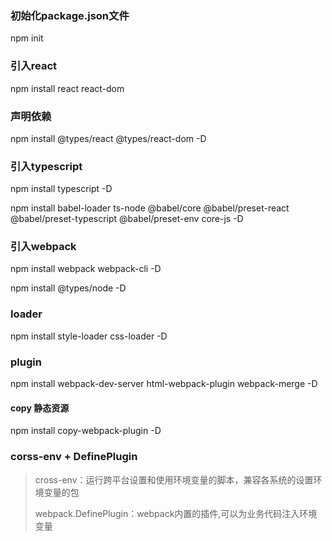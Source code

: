 ### 初始化package.json文件
npm init  

### 引入react
npm install react react-dom
### 声明依赖
npm install @types/react @types/react-dom -D

### 引入typescript
npm install typescript -D

npm install babel-loader ts-node @babel/core @babel/preset-react @babel/preset-typescript @babel/preset-env core-js -D

### 引入webpack
npm install webpack webpack-cli -D

npm install @types/node -D

### loader
npm install style-loader css-loader -D

### plugin
npm install webpack-dev-server html-webpack-plugin webpack-merge -D

#### copy 静态资源
npm install copy-webpack-plugin -D

### corss-env + DefinePlugin
> cross-env：运行跨平台设置和使用环境变量的脚本，兼容各系统的设置环境变量的包
>
> webpack.DefinePlugin：webpack内置的插件,可以为业务代码注入环境变量
